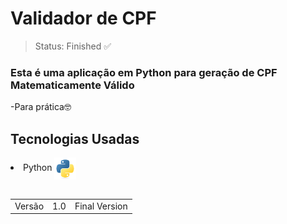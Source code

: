 <h1>Validador de CPF</h1>

> Status: Finished ✅

<h3>Esta é uma aplicação em Python para geração de CPF Matematicamente Válido</h3>
-Para prática🤓

<h2>Tecnologias Usadas</h2>
<li>Python <img align="center" alt="math-html" height="35" width="35" src="https://raw.githubusercontent.com/devicons/devicon/master/icons/python/python-original.svg"></li>
<br>

<table align="center">
  <tr>
    <td>Versão</td>
    <td>1.0</td>
    <td>Final Version</td>
  </tr>
</table>
